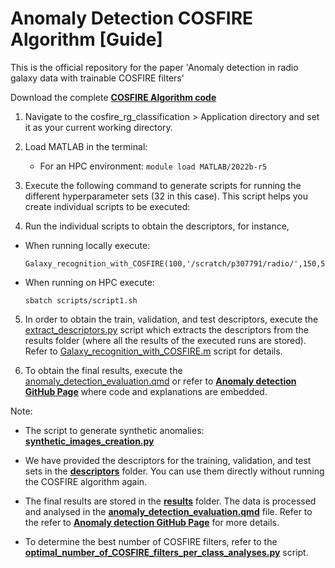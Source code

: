 #  Anomaly Detection COSFIRE Algorithm [Guide]

This is the official repository for the paper 'Anomaly detection in radio galaxy data with trainable COSFIRE filters'

Download the complete **[COSFIRE Algorithm code](https://zenodo.org/me/uploads)** 

1. Navigate to the cosfire_rg_classification > Application directory and set it as your current working directory.

2. Load MATLAB in the terminal:
   - For an HPC environment: `module load MATLAB/2022b-r5`
  

3. Execute the following command to generate scripts for running the different hyperparameter sets (32 in this case). This script helps you create individual scripts to be executed:

4. Run the individual scripts to obtain the descriptors, for instance,
- When running locally execute:
  ```
  Galaxy_recognition_with_COSFIRE(100,'/scratch/p307791/radio/',150,5.00,0:5:20,0.05,0.50,0.15,1,10,1000)
  ```
- When running on HPC execute:
  ```
  sbatch scripts/script1.sh
  ```

5. In order to obtain the train, validation, and test descriptors, execute the [extract_descriptors.py](./processing_scripts/extract_descriptors.py) script which extracts the descriptors from the results folder (where all the results of the executed runs are stored). Refer to [Galaxy_recognition_with_COSFIRE.m](./Application/Galaxy_recognition_with_COSFIRE.m) script for details.

6. To obtain the final results, execute the [anomaly_detection_evaluation.qmd](./anomaly_detection_evaluation.qmd) or refer to **[Anomaly detection GitHub Page](https://stevenndungu.github.io/anomaly_detection/)** where code and explanations are embedded.

Note:

- The script to generate synthetic anomalies:  **[synthetic_images_creation.py](./processing_scripts/synthetic_images_creation.py)** 

- We have provided the descriptors for the training, validation, and test sets in the **[descriptors](./descriptors)** folder. You can use them directly without running the COSFIRE algorithm again.

- The final results are stored in the **[results](./results)** folder. The data is processed and analysed in the **[anomaly_detection_evaluation.qmd](./anomaly_detection_evaluation.qmd)** file. Refer to the refer to **[Anomaly detection GitHub Page](https://stevenndungu.github.io/anomaly_detection/)** for more details.

- To determine the best number of COSFIRE filters, refer to the **[optimal_number_of_COSFIRE_filters_per_class_analyses.py](./processing_scripts/optimal_number_of_COSFIRE_filters_per_class_analyses.py)** script. 